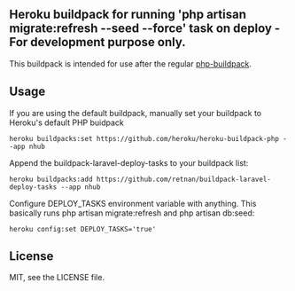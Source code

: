 ## Heroku buildpack for running 'php artisan migrate:refresh --seed --force' task on deploy - For development purpose only.

This buildpack is intended for use after the regular [php-buildpack].

## Usage

If you are using the default buildpack, manually set your buildpack to Heroku's default PHP buidpack

```
heroku buildpacks:set https://github.com/heroku/heroku-buildpack-php --app nhub
```

Append the buildpack-laravel-deploy-tasks to your buildpack list:

```
heroku buildpacks:add https://github.com/retnan/buildpack-laravel-deploy-tasks --app nhub
```

Configure DEPLOY_TASKS environment variable with anything. This basically runs php artisan migrate:refresh and php artisan db:seed:

```
heroku config:set DEPLOY_TASKS='true'
```

## License

MIT, see the LICENSE file.

[php-buildpack]:https://github.com/heroku/heroku-buildpack-php

